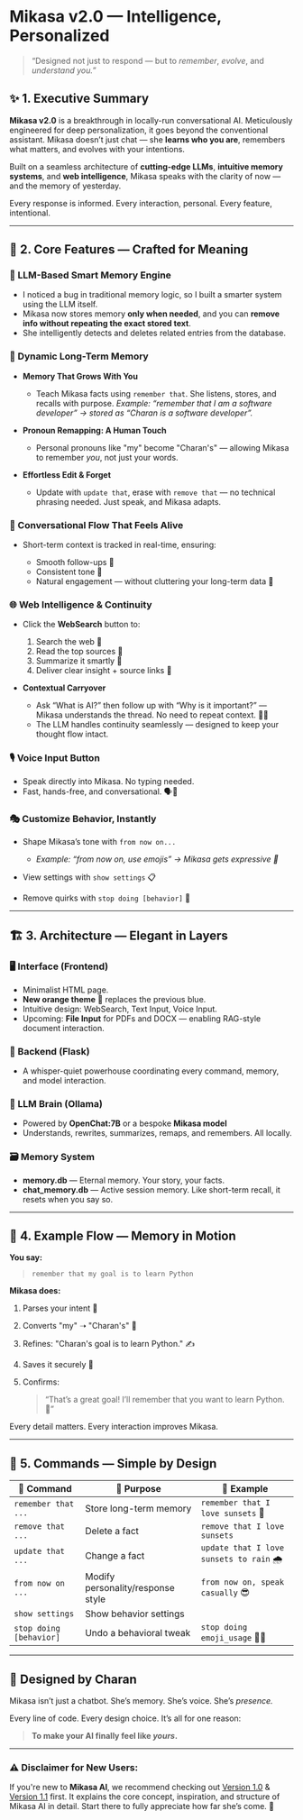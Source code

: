 # Mikasa v2.0 — Intelligence, Personalized

> “Designed not just to respond — but to *remember*, *evolve*, and *understand you.*”

## ✨ 1. Executive Summary

**Mikasa v2.0** is a breakthrough in locally-run conversational AI. Meticulously engineered for deep personalization, it goes beyond the conventional assistant. Mikasa doesn’t just chat — she **learns who you are**, remembers what matters, and evolves with your intentions.

Built on a seamless architecture of **cutting-edge LLMs**, **intuitive memory systems**, and **web intelligence**, Mikasa speaks with the clarity of now — and the memory of yesterday.

Every response is informed. Every interaction, personal. Every feature, intentional.

---

## 🌟 2. Core Features — Crafted for Meaning

### 🧠 LLM-Based Smart Memory Engine

* I noticed a bug in traditional memory logic, so I built a smarter system using the LLM itself.
* Mikasa now stores memory **only when needed**, and you can **remove info without repeating the exact stored text**.
* She intelligently detects and deletes related entries from the database.

### 🧠 Dynamic Long-Term Memory

* **Memory That Grows With You**

  * Teach Mikasa facts using `remember that`. She listens, stores, and recalls with purpose.
    *Example: “remember that I am a software developer” → stored as “Charan is a software developer”.*
* **Pronoun Remapping: A Human Touch**

  * Personal pronouns like "my" become "Charan's" — allowing Mikasa to remember *you*, not just your words.
* **Effortless Edit & Forget**

  * Update with `update that`, erase with `remove that` — no technical phrasing needed. Just speak, and Mikasa adapts.

### 🧾 Conversational Flow That Feels Alive

* Short-term context is tracked in real-time, ensuring:

  * Smooth follow-ups 🧩
  * Consistent tone 💬
  * Natural engagement — without cluttering your long-term data 🌿

### 🌐 Web Intelligence & Continuity

* Click the **WebSearch** button to:

  1. Search the web 🧭
  2. Read the top sources 📄
  3. Summarize it smartly 🧠
  4. Deliver clear insight + source links 🔗

* **Contextual Carryover**

  * Ask “What is AI?” then follow up with “Why is it important?” — Mikasa understands the thread. No need to repeat context. 🧠✅
  * The LLM handles continuity seamlessly — designed to keep your thought flow intact.

### 🎙️ Voice Input Button

* Speak directly into Mikasa. No typing needed.
* Fast, hands-free, and conversational. 🗣️🎤

### 🎭 Customize Behavior, Instantly

* Shape Mikasa’s tone with `from now on...`

  * *Example: “from now on, use emojis” → Mikasa gets expressive 🥰*
* View settings with `show settings` 📋
* Remove quirks with `stop doing [behavior]` 🚫

---

## 🏗️ 3. Architecture — Elegant in Layers

### 🖥️ Interface (Frontend)

* Minimalist HTML page.
* **New orange theme** 🍊 replaces the previous blue.
* Intuitive design: WebSearch, Text Input, Voice Input.
* Upcoming: **File Input** for PDFs and DOCX — enabling RAG-style document interaction.

### 🔄 Backend (Flask)

* A whisper-quiet powerhouse coordinating every command, memory, and model interaction.

### 🧠 LLM Brain (Ollama)

* Powered by **OpenChat:7B** or a bespoke **Mikasa model**
* Understands, rewrites, summarizes, remaps, and remembers. All locally.

### 🗃️ Memory System

* **memory.db** — Eternal memory. Your story, your facts.
* **chat\_memory.db** — Active session memory. Like short-term recall, it resets when you say so.

---

## 📌 4. Example Flow — Memory in Motion

**You say:**

> `remember that my goal is to learn Python`

**Mikasa does:**

1. Parses your intent 🎯
2. Converts "my" ➝ "Charan's" 🔁
3. Refines: "Charan's goal is to learn Python." ✍️
4. Saves it securely 🧷
5. Confirms:

   > “That’s a great goal! I’ll remember that you want to learn Python. 🐍”

Every detail matters. Every interaction improves Mikasa.

---

## 🧰 5. Commands — Simple by Design

| 🧾 Command              | 🌟 Purpose                        | 🧪 Example                               |
| ----------------------- | --------------------------------- | ---------------------------------------- |
| `remember that ...`     | Store long-term memory            | `remember that I love sunsets` 🌇        |
| `remove that ...`       | Delete a fact                     | `remove that I love sunsets`             |
| `update that ...`       | Change a fact                     | `update that I love sunsets to rain` 🌧️ |
| `from now on ...`       | Modify personality/response style | `from now on, speak casually` 😎         |
| `show settings`         | Show behavior settings            |                                          |
| `stop doing [behavior]` | Undo a behavioral tweak           | `stop doing emoji_usage` 🙅‍♀️           |

---

## 🧡 Designed by Charan

Mikasa isn’t just a chatbot. She’s memory. She’s voice. She’s *presence.*

Every line of code. Every design choice. It’s all for one reason:

> **To make your AI finally feel like *yours*.**


---
### ⚠️ Disclaimer for New Users:

If you're new to **Mikasa AI**, we recommend checking out [Version 1.0](https://github.com/CharanKonchada/Mikasa-AI-Version-1.0) & [Version 1.1](https://github.com/CharanKonchada/Mikasa-AI-Version-1.1) first. It explains the core concept, inspiration, and structure of Mikasa AI in detail. Start there to fully appreciate how far she’s come. 💖
